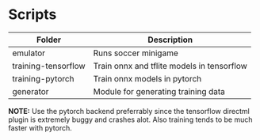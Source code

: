 # Scripts
| Folder | Description |
| --- | --- |
| emulator | Runs soccer minigame |
| training-tensorflow | Train onnx and tflite models in tensorflow |
| training-pytorch | Train onnx models in pytorch |
| generator | Module for generating training data |

**NOTE:** Use the pytorch backend preferrably since the tensorflow directml plugin is extremely buggy and crashes alot. Also training tends to be much faster with pytorch.


